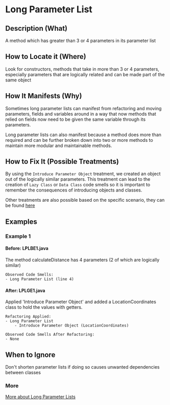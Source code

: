 # Long Parameter List

## Description (What)

A method which has greater than 3 or 4 parameters in its parameter list

## How to Locate it (Where)

Look for constructors, methods that take in more than 3 or 4 parameters, especially parameters that are logically related and can be made part of the same object

## How It Manifests (Why)

Sometimes long parameter lists can manifest from refactoring and moving parameters, fields and variables around in a way that now methods that relied on fields now need to be given the same variable through its parameters.

Long parameter lists can also manifest because a method does more than required and can be further broken down into two or more methods to maintain more modular and maintainable methods.

## How to Fix It (Possible Treatments)

By using the `Introduce Parameter Object` treatment, we created an object out of the logically similar parameters. This treatment can lead to the creation of `Lazy Class` or `Data Class` code smells so it is important to remember the consequences of introducing objects and classes.

Other treatments are also possible based on the specific scenario, they can be found [here](https://refactoring.guru/smells/long-parameter-list#:~:text=Treatment)

## Examples

### Example 1

#### Before: LPLBE1.java
The method calculateDistance has 4 parameters (2 of which are logically similar)

```
Observed Code Smells:
- Long Parameter List (line 4)
```

#### After: LPLGE1.java
Applied 'Introduce Parameter Object' and added a LocationCoordinates class to hold the values with getters.

```
Refactoring Applied:
- Long Parameter List
    - Introduce Parameter Object (LocationCoordinates)
```

```
Observed Code Smells After Refactoring:
- None
```

## When to Ignore

Don't shorten parameter lists if doing so causes unwanted dependencies between classes

### More
[More about Long Parameter Lists](https://refactoring.guru/smells/long-parameter-list)
